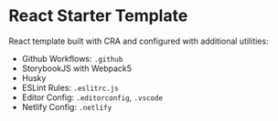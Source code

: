 # React Starter Template
React template built with CRA and configured with additional utilities:
* Github Workflows: `.github`
* StorybookJS with Webpack5
* Husky
* ESLint Rules: `.eslitrc.js`
* Editor Config: `.editorconfig`, `.vscode`
* Netlify Config: `.netlify`
